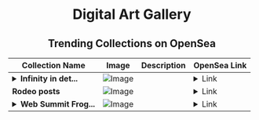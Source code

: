 <div align="center">

# Digital Art Gallery

## Trending Collections on OpenSea

| Collection Name                       | Image                                                                                     | Description                       | OpenSea Link                                                                                          |
|---------------------------------------|-------------------------------------------------------------------------------------------|-----------------------------------|--------------------------------------------------------------------------------------------------------|
| **<details><summary>Infinity in det...</summary>Infinity in detail</details>** | ![Image](https://i.seadn.io/s/raw/files/803e496cf3329945a5584c1da509d59f.jpg?w=500&auto=format?w=200&auto=format) |  | <details><summary>Link</summary>[Infinity in detail](https://opensea.io/collection/infinity-in-detail-1)</details> |
| **Rodeo posts** | ![Image](https://i.seadn.io/s/raw/files/68355468bcefc648aeb086a93a9d9f3c.gif?w=500&auto=format?w=200&auto=format) |  | <details><summary>Link</summary>[Rodeo posts](https://opensea.io/collection/rodeo-posts-3474)</details> |
| **<details><summary>Web Summit Frog...</summary>Web Summit Frogs</details>** | ![Image](https://i.seadn.io/s/raw/files/c504b3af15ab64e6ccb0d6e338213f5a.png?w=500&auto=format?w=200&auto=format) |  | <details><summary>Link</summary>[Web Summit Frogs](https://opensea.io/collection/web-summit-frogs)</details> |

</div>